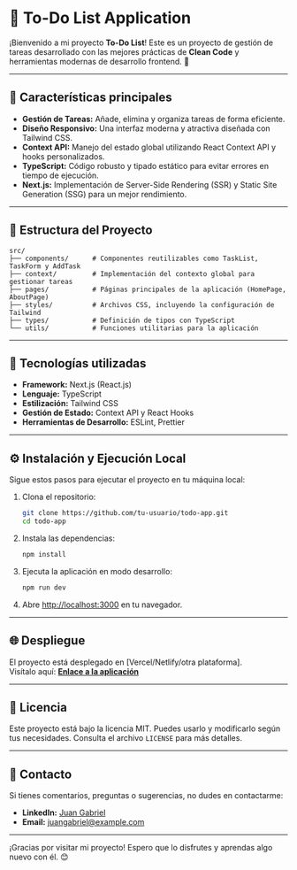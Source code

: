 
# 📝 To-Do List Application

¡Bienvenido a mi proyecto **To-Do List**! Este es un proyecto de gestión de tareas desarrollado con las mejores prácticas de **Clean Code** y herramientas modernas de desarrollo frontend. 🚀

---

## 📌 Características principales

- **Gestión de Tareas:** Añade, elimina y organiza tareas de forma eficiente.
- **Diseño Responsivo:** Una interfaz moderna y atractiva diseñada con Tailwind CSS.
- **Context API:** Manejo del estado global utilizando React Context API y hooks personalizados.
- **TypeScript:** Código robusto y tipado estático para evitar errores en tiempo de ejecución.
- **Next.js:** Implementación de Server-Side Rendering (SSR) y Static Site Generation (SSG) para un mejor rendimiento.

---

## 📂 Estructura del Proyecto

```
src/
├── components/      # Componentes reutilizables como TaskList, TaskForm y AddTask
├── context/         # Implementación del contexto global para gestionar tareas
├── pages/           # Páginas principales de la aplicación (HomePage, AboutPage)
├── styles/          # Archivos CSS, incluyendo la configuración de Tailwind
├── types/           # Definición de tipos con TypeScript
└── utils/           # Funciones utilitarias para la aplicación
```

---

## 🚀 Tecnologías utilizadas

- **Framework:** Next.js (React.js)
- **Lenguaje:** TypeScript
- **Estilización:** Tailwind CSS
- **Gestión de Estado:** Context API y React Hooks
- **Herramientas de Desarrollo:** ESLint, Prettier

---

## ⚙️ Instalación y Ejecución Local

Sigue estos pasos para ejecutar el proyecto en tu máquina local:

1. Clona el repositorio:

   ```bash
   git clone https://github.com/tu-usuario/todo-app.git
   cd todo-app
   ```

2. Instala las dependencias:

   ```bash
   npm install
   ```

3. Ejecuta la aplicación en modo desarrollo:

   ```bash
   npm run dev
   ```

4. Abre [http://localhost:3000](http://localhost:3000) en tu navegador.

---

## 🌐 Despliegue

El proyecto está desplegado en [Vercel/Netlify/otra plataforma].  
Visítalo aquí: [**Enlace a la aplicación**](#)

---

## 📄 Licencia

Este proyecto está bajo la licencia MIT. Puedes usarlo y modificarlo según tus necesidades. Consulta el archivo `LICENSE` para más detalles.

---

## 📢 Contacto

Si tienes comentarios, preguntas o sugerencias, no dudes en contactarme:

- **LinkedIn:** [Juan Gabriel](https://linkedin.com/in/tu-perfil)
- **Email:** juangabriel@example.com

---

¡Gracias por visitar mi proyecto! Espero que lo disfrutes y aprendas algo nuevo con él. 😊
